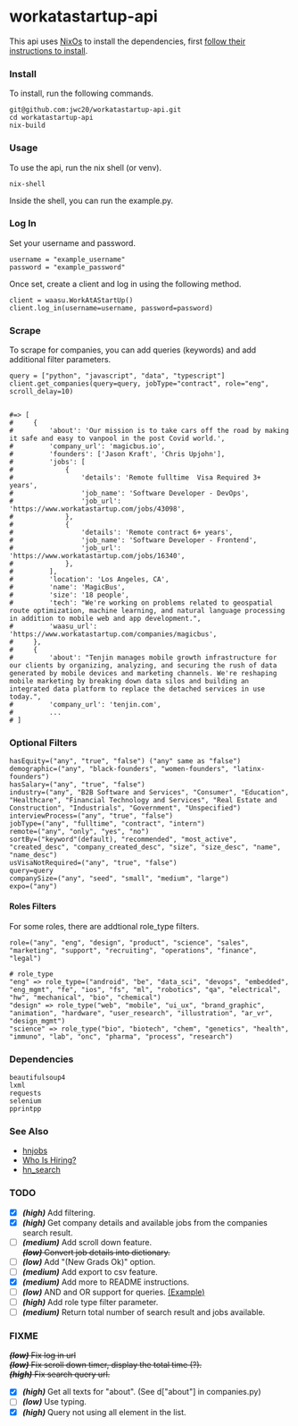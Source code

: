 # workatastartup-api

This api uses [NixOs](https://nixos.org/) to install the dependencies, first [follow their instructions to install](https://nixos.org/download.html#download-nix).

### Install

To install, run the following commands.

```
git@github.com:jwc20/workatastartup-api.git
cd workatastartup-api
nix-build
```

### Usage

To use the api, run the nix shell (or venv).

```
nix-shell
```

Inside the shell, you can run the example.py.

### Log In

Set your username and password.

```
username = "example_username"
password = "example_password"
```

Once set, create a client and log in using the following method.

```
client = waasu.WorkAtAStartUp()
client.log_in(username=username, password=password)
```

### Scrape

To scrape for companies, you can add queries (keywords) and add additional filter parameters.

```
query = ["python", "javascript", "data", "typescript"]
client.get_companies(query=query, jobType="contract", role="eng", scroll_delay=10)


#=> [
#     {
#         'about': 'Our mission is to take cars off the road by making it safe and easy to vanpool in the post Covid world.',
#         'company_url': 'magicbus.io',
#         'founders': ['Jason Kraft', 'Chris Upjohn'],
#         'jobs': [
#             {
#                 'details': 'Remote fulltime  Visa Required 3+ years',
#                 'job_name': 'Software Developer - DevOps',
#                 'job_url': 'https://www.workatastartup.com/jobs/43098',
#             },
#             {
#                 'details': 'Remote contract 6+ years',
#                 'job_name': 'Software Developer - Frontend',
#                 'job_url': 'https://www.workatastartup.com/jobs/16340',
#             },
#         ],
#         'location': 'Los Angeles, CA',
#         'name': 'MagicBus',
#         'size': '18 people',
#         'tech': "We're working on problems related to geospatial route optimization, machine learning, and natural language processing in addition to mobile web and app development.",
#         'waasu_url': 'https://www.workatastartup.com/companies/magicbus',
#     },
#     {
#         'about': "Tenjin manages mobile growth infrastructure for our clients by organizing, analyzing, and securing the rush of data generated by mobile devices and marketing channels. We're reshaping mobile marketing by breaking down data silos and building an integrated data platform to replace the detached services in use today.",
#         'company_url': 'tenjin.com',
#         ...
# ]
```

### Optional Filters

```
hasEquity=("any", "true", "false") ("any" same as "false")
demographic=("any", "black-founders", "women-founders", "latinx-founders")
hasSalary=("any", "true", "false")
industry=("any", "B2B Software and Services", "Consumer", "Education", "Healthcare", "Financial Technology and Services", "Real Estate and Construction", "Industrials", "Government", "Unspecified")
interviewProcess=("any", "true", "false")
jobType=("any", "fulltime", "contract", "intern")
remote=("any", "only", "yes", "no")
sortBy=("keyword"(default), "recommended", "most_active", "created_desc", "company_created_desc", "size", "size_desc", "name", "name_desc")
usVisaNotRequired=("any", "true", "false")
query=query
companySize=("any", "seed", "small", "medium", "large")
expo=("any")
```

#### Roles Filters

For some roles, there are addtional role_type filters.

```
role=("any", "eng", "design", "product", "science", "sales", "marketing", "support", "recruiting", "operations", "finance", "legal")

# role_type
"eng" => role_type=("android", "be", "data_sci", "devops", "embedded", "eng_mgmt", "fe", "ios", "fs", "ml", "robotics", "qa", "electrical", "hw", "mechanical", "bio", "chemical")
"design" => role_type("web", "mobile", "ui_ux", "brand_graphic", "animation", "hardware", "user_research", "illustration", "ar_vr", "design_mgmt")
"science" => role_type("bio", "biotech", "chem", "genetics", "health", "immuno", "lab", "onc", "pharma", "process", "research")
```

### Dependencies

```
beautifulsoup4
lxml
requests
selenium
pprintpp
```

### See Also

- [hnjobs](https://hnjobs.emilburzo.com/)
- [Who Is Hiring?](https://kennytilton.github.io/whoishiring/)
- [hn_search](https://news.ycombinator.com/item?id=10313519)

### TODO

- [x] **_(high)_** Add filtering.
- [x] **_(high)_** Get company details and available jobs from the companies search result.
- [ ] **_(medium)_** Add scroll down feature.\
      ~~**_(low)_** Convert job details into dictionary.~~
- [ ] **_(low)_** Add "(New Grads Ok)" option.
- [ ] **_(medium)_** Add export to csv feature.
- [x] **_(medium)_** Add more to README instructions.
- [ ] **_(low)_** AND and OR support for queries. [(Example)](https://news.ycombinator.com/item?id=10313519)
- [ ] **_(high)_** Add role type filter parameter.
- [ ] **_(medium)_** Return total number of search result and jobs available.

### FIXME

~~**_(low)_** Fix log in url~~ \
 ~~**_(low)_** Fix scroll down timer, display the total time (?).~~\
~~**_(high)_** Fix search query url.~~

- [x] **_(high)_** Get all texts for "about". (See d["about"] in companies.py)
- [ ] **_(low)_** Use typing.
- [x] **_(high)_** Query not using all element in the list.
